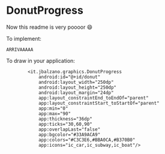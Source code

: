 # DonutProgress
 
Now this readme is very poooor 😄

To implement:
``` 
ARRIVAAAAA
```

To draw in your application:
```
        <it.jbalzano.graphics.DonutProgress
            android:id="@+id/donut"
            android:layout_width="250dp"
            android:layout_height="250dp"
            android:layout_margin="24dp"
            app:layout_constraintEnd_toEndOf="parent"
            app:layout_constraintStart_toStartOf="parent"
            app:min="0"
            app:max="90"
            app:thickness="36dp"
            app:ticks="30,60,90" 
            app:overlapLast="false"
            app:bgcolor="#33A9ACA9"
            app:colors="#C3C3E6,#BBA0CA,#B370B0"
            app:icons="ic_car,ic_subway,ic_boat"/>
```
